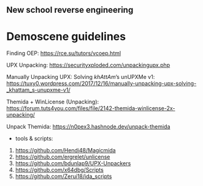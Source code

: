 ## New school reverse engineering 

# Demoscene guidelines

Finding OEP:
https://rce.su/tutors/vcoep.html

UPX Unpacking:
https://securityxploded.com/unpackingupx.php

Manually Unpacking UPX: Solving _khAttAm_’s unUPXMe v1:
https://tuxy0.wordpress.com/2017/12/16/manually-unpacking-upx-solving-_khattam_s-unupxme-v1/

Themida + WinLicense (Unpacking):
https://forum.tuts4you.com/files/file/2142-themida-winlicense-2x-unpacking/

Unpack Themida:
https://n0pex3.hashnode.dev/unpack-themida

+ tools & scripts:
1. https://github.com/Hendi48/Magicmida
2. https://github.com/ergrelet/unlicense
3. https://github.com/bdunlap9/UPX-Unpackers
4. https://github.com/x64dbg/Scripts
5. https://github.com/Zerui18/ida_scripts
